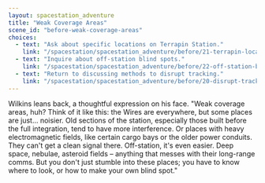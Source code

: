 ```yaml
---
layout: spacestation_adventure
title: "Weak Coverage Areas"
scene_id: "before-weak-coverage-areas"
choices:
  - text: "Ask about specific locations on Terrapin Station."
    link: "/spacestation/spacestation_adventure/before/21-terrapin-locations/"
  - text: "Inquire about off-station blind spots."
    link: "/spacestation/spacestation_adventure/before/22-off-station-blind-spots/"
  - text: "Return to discussing methods to disrupt tracking."
    link: "/spacestation/spacestation_adventure/before/20-disrupt-tracking/"
---
```


Wilkins leans back, a thoughtful expression on his face. "Weak coverage areas, huh? Think of it like this: the Wires are everywhere, but some places are just... noisier. Old sections of the station, especially those built before the full integration, tend to have more interference. Or places with heavy electromagnetic fields, like certain cargo bays or the older power conduits. They can't get a clean signal there. Off-station, it's even easier. Deep space, nebulae, asteroid fields – anything that messes with their long-range comms. But you don't just stumble into these places; you have to know where to look, or how to make your own blind spot."
